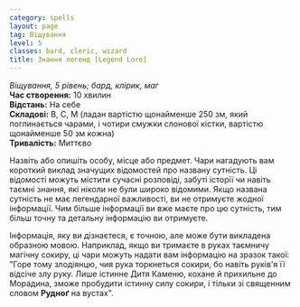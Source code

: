 ```yaml
---
category: spells
layout: page
tag: Віщування
level: 5
classes: bard, cleric, wizard
title: Знання легенд [Legend Lore]
---
```


_Віщування, 5 рівень; бард, клірик, маг_    
**Час створення:** 10 хвилин    
**Відстань:** На себе    
**Складові:** В, С, М (ладан вартістю щонайменше 250 зм, який поглинається чарами, і чотири смужки слонової кістки, вартістю щонайменше 50 зм кожна)    
**Тривалість:** Миттєво    

Назвіть або опишіть особу, місце або предмет. Чари нагадують вам короткий виклад значущих відомостей про названу сутність. Ці відомості можуть містити сучасні розповіді, забуті історії чи навіть таємні знання, які ніколи не були широко відомими. Якщо названа сутність не має легендарної важливості, ви не отримуєте жодної інформації. Чим більше інформації ви вже маєте про цю сутність, тим більш точну та детальну інформацію ви отримуєте.    

Інформація, яку ви дізнаєтеся, є точною, але може бути викладена образною мовою. Наприклад, якщо ви тримаєте в руках таємничу магічну сокиру, ці чари можуть надати вам інформацію на зразок такої: "Горе тому злодіянцю, чия рука торкнеться сокири, бо навіть руків'я її відсіче злу руку. Лише істинне Дитя Каменю, кохане й прихильне до Морадина, зможе пробудити істинну силу сокири, і тільки зі священним словом **Рудноґ** на вустах".

